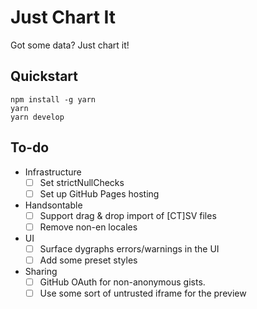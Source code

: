 # Just Chart It

Got some data? Just chart it!

## Quickstart

    npm install -g yarn
    yarn
    yarn develop

## To-do

- Infrastructure
  - [ ] Set strictNullChecks
  - [ ] Set up GitHub Pages hosting
- Handsontable
  - [ ] Support drag & drop import of [CT]SV files
  - [ ] Remove non-en locales
- UI
  - [ ] Surface dygraphs errors/warnings in the UI
  - [ ] Add some preset styles
- Sharing
  - [ ] GitHub OAuth for non-anonymous gists.
  - [ ] Use some sort of untrusted iframe for the preview
